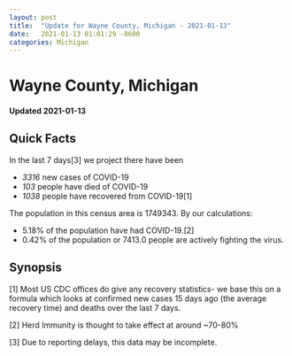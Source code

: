 ```yaml
---
layout: post
title:  "Update for Wayne County, Michigan - 2021-01-13"
date:   2021-01-13 01:01:29 -0600
categories: Michigan
---
```


# Wayne County, Michigan
#### Updated 2021-01-13

## Quick Facts

In the last 7 days[3] we project there have been
- *3316* new cases of COVID-19
- *103* people have died of COVID-19
- *1038* people have recovered from COVID-19[1]

The population in this census area is 1749343. By our calculations:
- 5.18% of the population have had COVID-19.[2]
- 0.42% of the population or 7413.0 people are actively fighting the virus.

## Synopsis




[1] Most US CDC offices do give any recovery statistics- we base this on a formula which looks at confirmed new cases
15 days ago (the average recovery time) and deaths over the last 7 days.

[2] Herd Immunity is thought to take effect at around ~70-80%

[3] Due to reporting delays, this data may be incomplete.
 
    